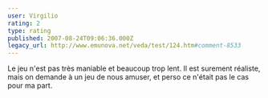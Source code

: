 ```yaml
---
user: Virgilio
rating: 2
type: rating
published: 2007-08-24T09:06:36.000Z
legacy_url: http://www.emunova.net/veda/test/124.htm#comment-8533
---
```

Le jeu n'est pas très maniable et beaucoup trop lent. Il est surement réaliste, mais on demande à un jeu de nous amuser, et perso ce n'était pas le cas pour ma part.